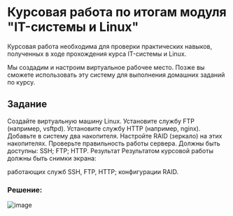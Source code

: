 # Курсовая работа по итогам модуля "IT-системы и Linux"

Курсовая работа необходима для проверки практических навыков, полученных в ходе прохождения курса IT-системы и Linux.

Мы создадим и настроим виртуальное рабочее место. Позже вы сможете использовать эту систему для выполнения домашних заданий по курсу.

## Задание

Создайте виртуальную машину Linux.
Установите службу FTP (например, vsftpd).
Установите службу HTTP (например, nginx).
Добавьте в систему два накопителя.
Настройте RAID (зеркало) на этих накопителях.
Проверьте правильность работы сервера. Должны быть доступны:
SSH;
FTP;
HTTP.
Результат
Результатом курсовой работы должны быть снимки экрана:

работающих служб SSH, FTP, HTTP;
конфигурации RAID.


### Решение:

![image](https://user-images.githubusercontent.com/121933872/218639712-9f041477-3201-4df0-a592-d1aa9bb98467.png)

